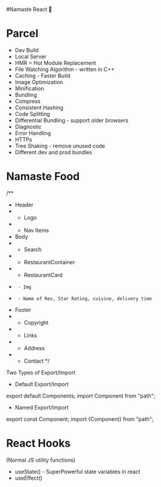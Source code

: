 #Namaste React 🚀

# Parcel

- Dev Build
- Local Server
- HMR = Hot Module Replacement
- File Watching Algorithm - written in C++
- Caching - Faster Build
- Image Optimization
- Minification
- Bundling
- Compress
- Consistent Hashing
- Code Splitting
- Differential Bundling - support older browsers
- Diagnostic
- Error Handling
- HTTPs
- Tree Shaking - remove unused code
- Different dev and prod bundles

# Namaste Food

/\*\*

- Header
- - Logo
- - Nav Items
- Body
- - Search
- - RestaurantContainer
- - RestaurantCard
-      - Img
-      - Name of Res, Star Rating, cuisine, delivery time
- Footer
- - Copyright
- - Links
- - Address
- - Contact
    \*/

Two Types of Export/Import

- Default Export/Import

export default Components;
import Component from "path";

- Named Export/Import

export const Component;
import {Component} from "path";

# React Hooks
(Normal JS utility functions)
- useState() - SuperPowerful state variables in react
- useEffect()
